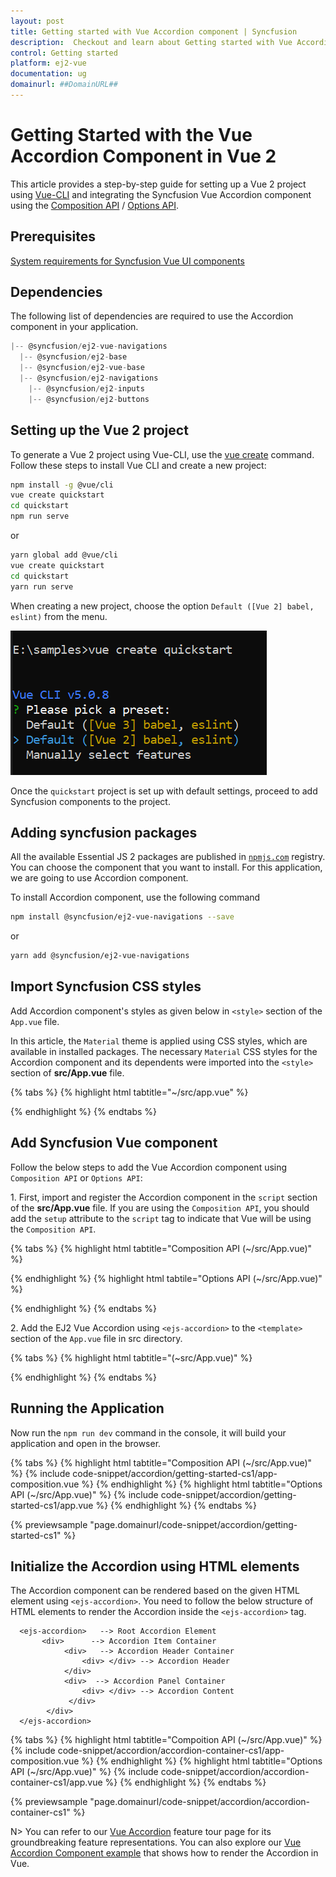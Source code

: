 ```yaml
---
layout: post
title: Getting started with Vue Accordion component | Syncfusion
description:  Checkout and learn about Getting started with Vue Accordion component of Syncfusion Essential JS 2 and more details.
control: Getting started 
platform: ej2-vue
documentation: ug
domainurl: ##DomainURL##
---
```


# Getting Started with the Vue Accordion Component in Vue 2

This article provides a step-by-step guide for setting up a Vue 2 project using [Vue-CLI](https://cli.vuejs.org/) and integrating the Syncfusion Vue Accordion component using the [Composition API](https://vuejs.org/guide/introduction.html#composition-api) / [Options API](https://vuejs.org/guide/introduction.html#options-api).

## Prerequisites

[System requirements for Syncfusion Vue UI components](https://ej2.syncfusion.com/vue/documentation/system-requirements/)

## Dependencies

The following list of dependencies are required to use the Accordion component in your application.

```javascript
|-- @syncfusion/ej2-vue-navigations
  |-- @syncfusion/ej2-base
  |-- @syncfusion/ej2-vue-base
  |-- @syncfusion/ej2-navigations
    |-- @syncfusion/ej2-inputs
    |-- @syncfusion/ej2-buttons

```

## Setting up the Vue 2 project

To generate a Vue 2 project using Vue-CLI, use the [vue create](https://cli.vuejs.org/#getting-started) command. Follow these steps to install Vue CLI and create a new project:

```bash
npm install -g @vue/cli
vue create quickstart
cd quickstart
npm run serve
```

or

```bash
yarn global add @vue/cli
vue create quickstart
cd quickstart
yarn run serve
```

When creating a new project, choose the option `Default ([Vue 2] babel, eslint)` from the menu.

![Vue 2 project](../appearance/images/vue2-terminal.png)

Once the `quickstart` project is set up with default settings, proceed to add Syncfusion components to the project.

## Adding syncfusion packages

All the available Essential JS 2 packages are published in [`npmjs.com`](https://www.npmjs.com/~syncfusionorg) registry. You can choose the component that you want to install. For this application, we are going to use Accordion component.

To install Accordion component, use the following command

```bash
npm install @syncfusion/ej2-vue-navigations --save
```
or

```bash
yarn add @syncfusion/ej2-vue-navigations
```

## Import Syncfusion CSS styles

Add Accordion component's styles as given below in `<style>` section of the `App.vue` file.

In this article, the `Material` theme is applied using CSS styles, which are available in installed packages. The necessary `Material` CSS styles for the Accordion component and its dependents were imported into the `<style>` section of **src/App.vue** file.

{% tabs %}
{% highlight html tabtitle="~/src/app.vue" %}

<style>
  @import "../node_modules/@syncfusion/ej2-base/styles/material.css";
  @import "../node_modules/@syncfusion/ej2-vue-navigations/styles/material.css";
</style>

{% endhighlight %}
{% endtabs %}

## Add Syncfusion Vue component

Follow the below steps to add the Vue Accordion component using `Composition API` or `Options API`:

1\. First, import and register the Accordion component in the `script` section of the **src/App.vue** file. If you are using the `Composition API`, you should add the `setup` attribute to the `script` tag to indicate that Vue will be using the `Composition API`.

{% tabs %}
{% highlight html tabtitle="Composition API (~/src/App.vue)" %}

<script setup>
import {
  AccordionComponent as EjsAccordion, AccordionItemsDirective as EAccordionitems, AccordionItemDirective as EAccordionitem
} from "@syncfusion/ej2-vue-navigations";
</script>

{% endhighlight %}
{% highlight html tabtile="Options API (~/src/App.vue)" %}

<script>
import { AccordionComponent, AccordionItemDirective, AccordionItemsDirective } from '@syncfusion/ej2-vue-navigations';

export default {
  name: 'app',
  components: {
    'ejs-accordion': AccordionComponent
  },
}
</script>

{% endhighlight %}
{% endtabs %}

2\. Add the EJ2 Vue Accordion using `<ejs-accordion>` to the `<template>` section of the `App.vue` file in src directory.

{% tabs %}
{% highlight html tabtitle="(~src/App.vue)" %}

<template>
    <div id="app">
    <ejs-accordion >
            <e-accordionitems>
        <e-accordionitem expanded='true' header='ASP.NET' content='Microsoft ASP.NET is a set of technologies in the Microsoft .NET Framework for building Web applications and XML Web services.'></e-accordionitem>
        <e-accordionitem header='ASP.NET MVC' content='The Model-View-Controller (MVC) architectural pattern separates an application into three main components: the model, the view, and the controller.'></e-accordionitem>
        <e-accordionitem header='JavaScript' content='JavaScript (JS) is an interpreted computer programming language.It was originally implemented as part of web browsers so that client-side scripts could interact with the user, control the browser, communicate asynchronously, and alter the document content that was displayed.'></e-accordionitem>
      </e-accordionitems>
    </ejs-accordion>
  </div>
</template>

{% endhighlight %}
{% endtabs %}

## Running the Application

Now run the `npm run dev` command in the console, it will build your application and open in the browser.

{% tabs %}
{% highlight html tabtitle="Composition API (~/src/App.vue)" %}
{% include code-snippet/accordion/getting-started-cs1/app-composition.vue %}
{% endhighlight %}
{% highlight html tabtitle="Options API (~/src/App.vue)" %}
{% include code-snippet/accordion/getting-started-cs1/app.vue %}
{% endhighlight %}
{% endtabs %}
        
{% previewsample "page.domainurl/code-snippet/accordion/getting-started-cs1" %}

## Initialize the Accordion using HTML elements

The Accordion component can be rendered based on the given HTML element using `<ejs-accordion>`. You need to follow the below structure of HTML elements to render the Accordion inside the `<ejs-accordion>` tag.

```
  <ejs-accordion>   --> Root Accordion Element
       <div>      --> Accordion Item Container
            <div>   --> Accordion Header Container
                <div> </div> --> Accordion Header
            </div>
            <div>  --> Accordion Panel Container
                <div> </div> --> Accordion Content
             </div>
        </div>
  </ejs-accordion>
```

{% tabs %}
{% highlight html tabtitle="Compoition API (~/src/App.vue)" %}
{% include code-snippet/accordion/accordion-container-cs1/app-composition.vue %}
{% endhighlight %}
{% highlight html tabtitle="Options API (~/src/App.vue)" %}
{% include code-snippet/accordion/accordion-container-cs1/app.vue %}
{% endhighlight %}
{% endtabs %}
        
{% previewsample "page.domainurl/code-snippet/accordion/accordion-container-cs1" %}

N> You can refer to our [Vue Accordion](https://www.syncfusion.com/vue-ui-components/vue-accordion) feature tour page for its groundbreaking feature representations. You can also explore our [Vue Accordion Component example](https://ej2.syncfusion.com/vue/demos/#/material/accordion/default.html) that shows how to render the Accordion in Vue.
